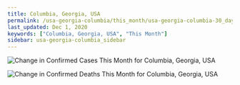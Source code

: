 ```yaml
---
title: Columbia, Georgia, USA
permalink: /usa-georgia-columbia/this_month/usa-georgia-columbia-30_days.html
last_updated: Dec 1, 2020
keywords: ["Columbia, Georgia, USA", "This Month"]
sidebar: usa-georgia-columbia_sidebar
---
```


![Change in Confirmed Cases This Month for Columbia, Georgia, USA](/covid_tracker/images/graphs/usa-georgia-columbia-delta_confirmed-30_days_graph.png)

![Change in Confirmed Deaths This Month for Columbia, Georgia, USA](/covid_tracker/images/graphs/usa-georgia-columbia-delta_deaths-30_days_graph.png)
